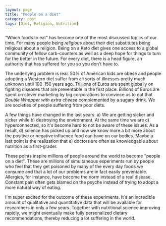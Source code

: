 ```yaml
---
layout: page
title: "People on a diet"
category: post
tags: [Diet, Religion, Nutrition]
---
```


"Which foods to eat" has become one of the most discussed topics of our time. For many people being *religious* about their diet substitutes being religious about a religion. Being on a Keto diet gives one access to a global community of fellow carb-counters as well as a deep hope for things to turn for the better in the future. For every diet, there is a head figure, an authority that has suffered for you so you don't have to.

The underlying problem is real. 50% of American kids are obese and people adopting a Western diet suffer from all sorts of illnesses pretty much unknown until 100-150 years ago. Trillions of Euros are spent globally on fighting diseases that are preventable in the first place. Billions of Euros are spent on clever marketing by big corporations to convince us to eat that *Double Whopper with extra cheese* complemented by a sugary drink. We are societies of people suffering from poor diets.

A few things have changed in the last years: a) We are getting sicker and sicker while b) destroying the environment. At the same time we are c) hyperconnected, so it's become hard to not be aware of these issues. As a result, d) science has picked up and now we know more a bit more about the positive or negative influence food can have on our bodies. Maybe a last point is the realization that e) doctors are often as knowledgable about nutrition as a first-grader.

These points inspire millions of people around the world to become "people on a diet". These are millions of simultaneous experiments run by people who feel that they get poisoned by many of the every day foods we consume and that a lot of our problems are in fact easily preventable. Allergies, for instance, have become the norm instead of a real disease. Constant pain often gets blamed on the psyche instead of trying to adopt a more natural way of eating.

I'm super excited for the outcome of these experiments. It's an incredible amount of qualitative and quantitative data that will be available for researchers in only a few years. Together  with nutritional science improving rapidly, we might eventually make fully personalized dietary recommendations, thereby reducing a lot suffering in the world.
